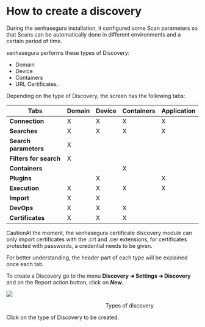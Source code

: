 # How to create a discovery
During the senhasegura installation, it configured some Scan parameters so that Scans can be automatically done in different environments and a certain period of time.

senhasegura performs these types of Discovery: 

* Domain
* Device
* Containers
* URL Certificates.

Depending on the type of Discovery, the screen has the following tabs:



| **Tabs** | Domain | Device | Containers | Application |
| --- | --- | --- | --- | --- |
| **Connection** | X | X | X | X |
| **Searches** | X | X | X | X |
| **Search parameters** | X |  |  |  |
| **Filters for search** | X |  |  |  |
| **Containers** |  |  | X |  |
| **Plugins** |  | X |  | X |
| **Execution** | X | X | X | X |
| **Import** | X | X |  |  |
| **DevOps** | X | X | X |  |
| **Certificates** | X | X | X |  |

  


CautionAt the moment, the senhasegura certificate discovery module can only import certificates with the .crt and .cer extensions, for certificates protected with passwords, a credential needs to be given.  


For better understanding, the header part of each type will be explained once each tab.

To create a Discovery go to the menu **Discovery ➔ Settings ➔ Discovery** and on the Report action button, click on ***New***.

![](https://cdn.document360.io/5a1d58df-64ce-42a2-8b23-688477d32f33/Images/Documentation/image-1664822291359.png)



                                                                  Types of discovery

  


Click on the type of Discovery to be created.

